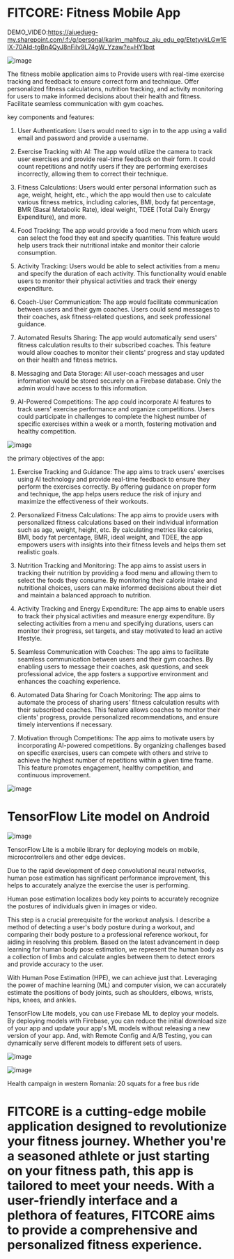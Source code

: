
# FITCORE: Fitness Mobile App

DEMO_VIDEO:https://aiuedueg-my.sharepoint.com/:f:/g/personal/karim_mahfouz_aiu_edu_eg/EtetyvkLGw1ElX-70AId-tgBn4QyJ8nFilv9L74gW_Yzaw?e=HY1bqt

![image](https://github.com/kimo944/Fitness-Mobile-App/assets/134097491/f51546ca-462a-4627-ba4e-c8370aef4508)


The fitness mobile application aims to Provide users with real-time exercise tracking and feedback to ensure correct form and technique. Offer personalized fitness calculations, nutrition tracking, and activity monitoring for users to make informed decisions about their health and fitness. Facilitate seamless communication with gym coaches.

key components and features:

1.	User Authentication: Users would need to sign in to the app using a valid email and password and provide a username.

2.	Exercise Tracking with AI: The app would utilize the camera to track user exercises and provide real-time feedback on their form. It could count repetitions and notify users if they are performing exercises incorrectly, allowing them to correct their technique.

3.	Fitness Calculations: Users would enter personal information such as age, weight, height, etc., which the app would then use to calculate various fitness metrics, including calories, BMI, body fat percentage, BMR (Basal Metabolic Rate), ideal weight, TDEE (Total Daily Energy Expenditure), and more.

4.	Food Tracking: The app would provide a food menu from which users can select the food they eat and specify quantities. This feature would help users track their nutritional intake and monitor their calorie consumption.

5.	Activity Tracking: Users would be able to select activities from a menu and specify the duration of each activity. This functionality would enable users to monitor their physical activities and track their energy expenditure.

6.	Coach-User Communication: The app would facilitate communication between users and their gym coaches. Users could send messages to their coaches, ask fitness-related questions, and seek professional guidance.

7.	Automated Results Sharing: The app would automatically send users' fitness calculation results to their subscribed coaches. This feature would allow coaches to monitor their clients' progress and stay updated on their health and fitness metrics.

8.	Messaging and Data Storage: All user-coach messages and user information would be stored securely on a Firebase database. Only the admin would have access to this information.

9.	AI-Powered Competitions: The app could incorporate AI features to track users' exercise performance and organize competitions. Users could participate in challenges to complete the highest number of specific exercises within a week or a month, fostering motivation and healthy competition.


![image](https://github.com/kimo944/Fitness-Mobile-App/assets/134097491/5b2e73a3-63dc-420b-a0b1-d30bab703c16)


the primary objectives of the app:


1.	Exercise Tracking and Guidance: The app aims to track users' exercises using AI technology and provide real-time feedback to ensure they perform the exercises correctly. By offering guidance on proper form and technique, the app helps users reduce the risk of injury and maximize the effectiveness of their workouts.

2.	Personalized Fitness Calculations: The app aims to provide users with personalized fitness calculations based on their individual information such as age, weight, height, etc. By calculating metrics like calories, BMI, body fat percentage, BMR, ideal weight, and TDEE, the app empowers users with insights into their fitness levels and helps them set realistic goals.

3.	Nutrition Tracking and Monitoring: The app aims to assist users in tracking their nutrition by providing a food menu and allowing them to select the foods they consume. By monitoring their calorie intake and nutritional choices, users can make informed decisions about their diet and maintain a balanced approach to nutrition.

4.	Activity Tracking and Energy Expenditure: The app aims to enable users to track their physical activities and measure energy expenditure. By selecting activities from a menu and specifying durations, users can monitor their progress, set targets, and stay motivated to lead an active lifestyle.

5.	Seamless Communication with Coaches: The app aims to facilitate seamless communication between users and their gym coaches. By enabling users to message their coaches, ask questions, and seek professional advice, the app fosters a supportive environment and enhances the coaching experience.

6.	Automated Data Sharing for Coach Monitoring: The app aims to automate the process of sharing users' fitness calculation results with their subscribed coaches. This feature allows coaches to monitor their clients' progress, provide personalized recommendations, and ensure timely interventions if necessary.

7.	Motivation through Competitions: The app aims to motivate users by incorporating AI-powered competitions. By organizing challenges based on specific exercises, users can compete with others and strive to achieve the highest number of repetitions within a given time frame. This feature promotes engagement, healthy competition, and continuous improvement.






![image](https://github.com/kimo944/Fitness-Mobile-App/assets/134097491/80f1776f-7d4b-4fdf-9285-0a9a0ca7b29a)


#  TensorFlow Lite model on Android

![image](https://github.com/kimo944/Fitness-Mobile-App/assets/134097491/428a61e9-f4f0-4011-838b-21a4bf363364)

TensorFlow Lite is a mobile library for deploying models on mobile, microcontrollers and other edge devices.


Due to the rapid development of deep convolutional neural networks, human pose estimation has significant performance improvement, this helps to accurately analyze the exercise the user is performing.

Human pose estimation localizes body key points to accurately recognize the postures of individuals given in images or video. 

This step is a crucial prerequisite for the workout analysis. 
I describe a method of detecting a user's body posture during a workout, and comparing their body posture to a professional reference workout, for aiding in resolving this problem. 
Based on the latest advancement in deep learning for human body pose estimation, we represent the human body as a collection of limbs and calculate angles between them to detect errors and provide accuracy to the user. 


With Human Pose Estimation (HPE), we can achieve just that.
Leveraging the power of machine learning (ML) and computer vision, we can accurately estimate the positions of body joints, such as shoulders, elbows, wrists, hips, knees, and ankles.



 TensorFlow Lite models, you can use Firebase ML to deploy your models. By deploying models with Firebase, you can reduce the initial download size of your app and update your app's ML models without releasing a new version of your app. And, with Remote Config and A/B Testing, you can dynamically serve different models to different sets of users.


 ![image](https://github.com/kimo944/Fitness-Mobile-App/assets/134097491/81c9eb2e-9059-4224-81a1-d02de981fa10)



![image](https://github.com/kimo944/Fitness-Mobile-App/assets/134097491/fcf20548-258d-470d-bb60-a840796250d0)

Health campaign in western Romania: 20 squats for a free bus ride 






# FITCORE is a cutting-edge mobile application designed to revolutionize your fitness journey. Whether you're a seasoned athlete or just starting on your fitness path, this app is tailored to meet your needs. With a user-friendly interface and a plethora of features, FITCORE aims to provide a comprehensive and personalized fitness experience.


